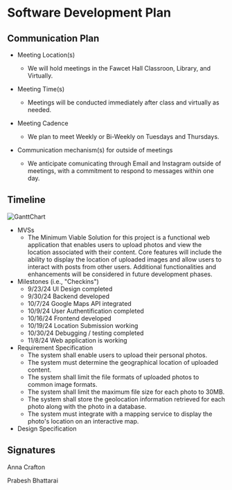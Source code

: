 # Software Development Plan

## Communication Plan
* Meeting Location(s)
  * We will hold meetings in the Fawcet Hall Classroon, Library, and Virtually.
  
* Meeting Time(s)
  * Meetings will be conducted immediately after class and virtually as needed. 
  
* Meeting Cadence
  * We plan to meet Weekly or Bi-Weekly on Tuesdays and Thursdays.
  
* Communication mechanism(s) for outside of meetings
  * We anticipate comunicating through Email and Instagram outside of meetings, with a commitment to respond to messages within one day. 

## Timeline
![GanttChart](https://github.com/user-attachments/assets/624b983f-2ffb-49c7-9af7-cd3e0406d96f) 
  * MVSs
      - The Minimum Viable Solution for this project is a functional web application that enables users to upload photos and view the location associated with their content. Core features will include the ability to display the location of uploaded images and allow users to interact with posts from other users. Additional functionalities and enhancements will be considered in future development phases.
  * Milestones (i.e., "Checkins")
       -  9/23/24 UI Design completed
       -  9/30/24 Backend developed
       -  10/7/24 Google Maps API integrated
       -  10/9/24 User Authentification completed
       -  10/16/24 Frontend developed
       -  10/19/24 Location Submission working
       -  10/30/24 Debugging / testing completed
       -  11/8/24  Web application is working
  * Requirement Specification
       - The system shall enable users to upload their personal photos.
       - The system must determine the geographical location of uploaded content.
       - The system shall limit the file formats of uploaded photos to common image formats.
       - The system shall limit the maximum file size for each photo to 30MB.
       - The system shall store the geolocation information retrieved for each photo along with the photo in a database.
       - The system must integrate with a mapping service to display the photo's location on an interactive map.
  * Design Specification

## Signatures
Anna Crafton

Prabesh Bhattarai
